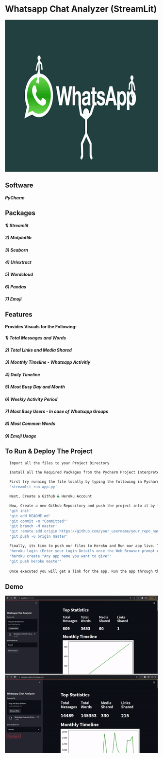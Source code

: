 # Whatsapp Chat Analyzer (StreamLit)

<img src="Screenshots/whatsapp.gif" width="100%" height="500">


## Software

##### PyCharm


## Packages 

##### 1) Streamlit
##### 2) Matplotlib
##### 3) Seaborn
##### 4) Urlextract
##### 5) Wordcloud
##### 6) Pandas
##### 7) Emoji


  
## Features

#### Provides Visuals for the Following:
##### 1) Total Messages and Words
##### 2) Total Links and Media Shared
##### 3) Monthly Timeline - Whatsapp Activitiy
##### 4) Daily Timeline
##### 5) Most Busy Day and Month
##### 6) Weekly Activity Period
##### 7) Most Busy Users - In case of Whatsapp Groups
##### 8) Most Common Words
##### 9) Emoji Usage

## To Run & Deploy The Project

```bash
  Import all the files to your Project Directory
```
```bash
  Install all the Required Packages from the Pycharm Project Interpreter
```
```bash
  First try running the file locally by typing the following in Pycharm Terminal:
  'streamlit run app.py'
```
```bash
  Next, Create a Github & Heroku Account
```
```bash
  Now, Create a new Github Repository and push the project into it by typig the following set of commands into the Pycharm Terminal:
  'git init'
  'git add README.md'
  'git commit -m "Committed"'
  'git branch -M master'
  'git remote add origin https://github.com/your_username/your_repo_name.git'
  'git push -u origin master'
```
```bash
  Finally, its time to push our files to Heroku and Run our app live. To do so type the follwing set of commands sequentially:
  'heroku login (Enter your Login Details once the Web Browser prompt opens)'
  'heroku create "Any app name you want to give"'
  'git push heroku master'
  
  Once executed you will get a link for the app. Run the app through that Link!! :)
```


## Demo

<img src="Screenshots/gif-1.gif"/>

<img src="Screenshots/gif-2.gif"/>

